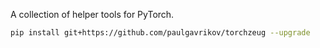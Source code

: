 A collection of helper tools for PyTorch.

```bash
pip install git+https://github.com/paulgavrikov/torchzeug --upgrade 
```
